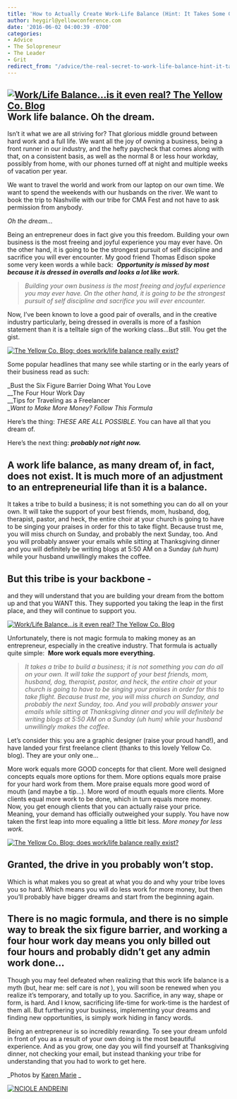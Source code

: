```yaml
---
title: 'How to Actually Create Work-Life Balance (Hint: It Takes Some Grit)'
author: heygirl@yellowconference.com
date: '2016-06-02 04:00:39 -0700'
categories:
- Advice
- The Solopreneur
- The Leader
- Grit
redirect_from: "/advice/the-real-secret-to-work-life-balance-hint-it-takes-some-grit/"
---
```


## [![Work/Life Balance...is it even real? The Yellow Co. Blog](https://s3.amazonaws.com/yellow-files/blog/2016/05/MG_1207-1.jpg)](https://s3.amazonaws.com/yellow-files/blog/2016/05/MG_1207-1.jpg)Work life balance. Oh the dream.

Isn’t it what we are all striving for? That glorious middle ground between hard work and a full life. We want all the joy of owning a business, being a front runner in our industry, and the hefty paycheck that comes along with that, on a consistent basis, as well as the normal 8 or less hour workday, possibly from home, with our phones turned off at night and multiple weeks of vacation per year.

We want to travel the world and work from our laptop on our own time. We want to spend the weekends with our husbands on the river. We want to book the trip to Nashville with our tribe for CMA Fest and not have to ask permission from anybody.

_Oh the dream..._

Being an entrepreneur does in fact give you this freedom. Building your own business is the most freeing and joyful experience you may ever have. On the other hand, it is going to be the strongest pursuit of self discipline and sacrifice you will ever encounter. My good friend Thomas Edison spoke some very keen words a while back:  **_Opportunity is missed by most because it is dressed in overalls and looks a lot like work._**

> _Building your own business is the most freeing and joyful experience you may ever have. On the other hand, it is going to be the strongest pursuit of self discipline and sacrifice you will ever encounter._

Now, I’ve been known to love a good pair of overalls, and in the creative industry particularly, being dressed in overalls is more of a fashion statement than it is a telltale sign of the working class…But still. You get the gist.

[![The Yellow Co. Blog: does work/life balance really exist? ](https://s3.amazonaws.com/yellow-files/blog/2016/06/MG_1289.jpg)](https://s3.amazonaws.com/yellow-files/blog/2016/06/MG_1289.jpg)

Some popular headlines that many see while starting or in the early years of their business read as such:

_Bust the Six Figure Barrier Doing What You Love  
__The Four Hour Work Day  
__Tips for Traveling as a Freelancer  
__Want to Make More Money? Follow This Formula_

Here’s the thing: _THESE ARE ALL POSSIBLE._ You can have all that you dream of.

Here’s the next thing: _**probably not right now.**_

## **A work life balance, as many dream of, in fact, does not exist. It is much more of an adjustment to an entrepreneurial life than it is a balance.**

It takes a tribe to build a business; it is not something you can do all on your own. It will take the support of your best friends, mom, husband, dog, therapist, pastor, and heck, the entire choir at your church is going to have to be singing your praises in order for this to take flight. Because trust me, you will miss church on Sunday, and probably the next Sunday, too. And you will probably answer your emails while sitting at Thanksgiving dinner and you will definitely be writing blogs at 5:50 AM on a Sunday _(uh hum)_ while your husband unwillingly makes the coffee.

## **But this tribe is your backbone -**

and they will understand that you are building your dream from the bottom up and that you WANT this. They supported you taking the leap in the first place, and they will continue to support you.  

[![Work/Life Balance...is it even real? The Yellow Co. Blog](https://s3.amazonaws.com/yellow-files/blog/2016/05/MG_1236.jpg)](https://s3.amazonaws.com/yellow-files/blog/2016/05/MG_1236.jpg)

Unfortunately, there is not magic formula to making money as an entrepreneur, especially in the creative industry. That formula is actually quite simple:  **More work equals more everything.**

> _It takes a tribe to build a business; it is not something you can do all on your own. It will take the support of your best friends, mom, husband, dog, therapist, pastor, and heck, the entire choir at your church is going to have to be singing your praises in order for this to take flight. Because trust me, you will miss church on Sunday, and probably the next Sunday, too. And you will probably answer your emails while sitting at Thanksgiving dinner and you will definitely be writing blogs at 5:50 AM on a Sunday (uh hum) while your husband unwillingly makes the coffee._

Let’s consider this: you are a graphic designer (raise your proud hand!), and have landed your first freelance client (thanks to this lovely Yellow Co. blog). They are your only one...

More work equals more GOOD concepts for that client. More well designed concepts equals more options for them. More options equals more praise for your hard work from them. More praise equals more good word of mouth (and maybe a tip...). More word of mouth equals more clients. More clients equal more work to be done, which in turn equals more money.  Now, you get enough clients that you can actually raise your price. Meaning, your demand has officially outweighed your supply. You have now taken the first leap into more equaling a little bit less. _More money for less work._

[![The Yellow Co. Blog: does work/life balance really exist? ](https://s3.amazonaws.com/yellow-files/blog/2016/05/MG_1328.jpg)](https://s3.amazonaws.com/yellow-files/blog/2016/05/MG_1328.jpg)

## Granted, the drive in you probably won’t stop.

Which is what makes you so great at what you do and why your tribe loves you so hard. Which means you will do less work for more money, but then you’ll probably have bigger dreams and start from the beginning again.

## There is no magic formula, and there is no simple way to break the six figure barrier, and working a four hour work day means you only billed out four hours and probably didn’t get any admin work done…

Though you may feel defeated when realizing that this work life balance is a myth (but, hear me: self care is _not_ ), you will soon be renewed when you realize it’s temporary, and totally up to you. Sacrifice, in any way, shape or form, is hard. And I know, sacrificing life-time for work-time is the hardest of them all. But furthering your business, implementing your dreams and finding new opportunities, is simply work hiding in fancy words.

Being an entrepreneur is so incredibly rewarding. To see your dream unfold in front of you as a result of your own doing is the most beautiful experience. And as you grow, one day you will find yourself at Thanksgiving dinner, not checking your email, but instead thanking your tribe for understanding that you had to work to get here.

_Photos by [Karen Marie](http://www.karenmariehernandez.com/) _

[![NCIOLE ANDREINI](https://s3.amazonaws.com/yellow-files/blog/2016/05/NCIOLEANDREINI.jpg)](http://www.studiotwenty-two.com/)
